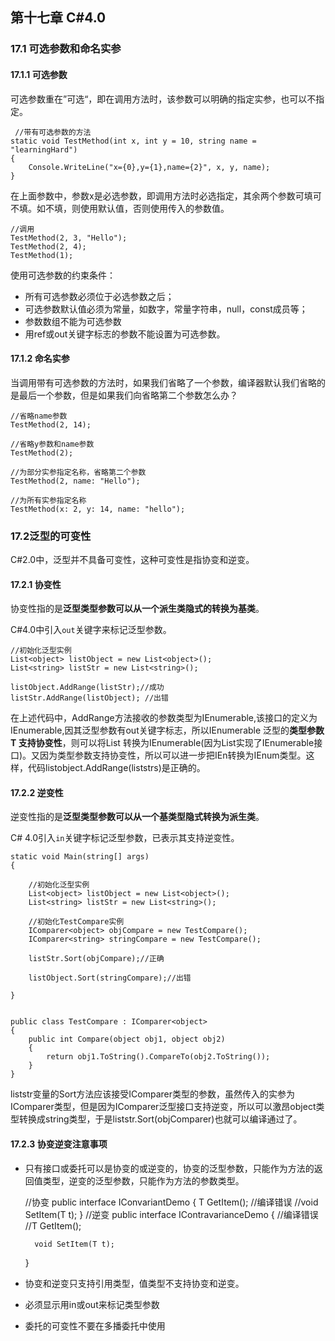 ## 第十七章 C#4.0 ##

### 17.1 可选参数和命名实参 ###

#### 17.1.1 可选参数 ####

可选参数重在”可选“，即在调用方法时，该参数可以明确的指定实参，也可以不指定。

     //带有可选参数的方法
    static void TestMethod(int x, int y = 10, string name = "learningHard")
    {
        Console.WriteLine("x={0},y={1},name={2}", x, y, name);
    }

在上面参数中，参数x是必选参数，即调用方法时必选指定，其余两个参数可填可不填。如不填，则使用默认值，否则使用传入的参数值。


    //调用
    TestMethod(2, 3, "Hello");
    TestMethod(2, 4);
    TestMethod(1);

使用可选参数的约束条件：

- 所有可选参数必须位于必选参数之后；
- 可选参数默认值必须为常量，如数字，常量字符串，null，const成员等；
- 参数数组不能为可选参数
- 用ref或out关键字标志的参数不能设置为可选参数。

#### 17.1.2 命名实参 ####

当调用带有可选参数的方法时，如果我们省略了一个参数，编译器默认我们省略的是最后一个参数，但是如果我们向省略第二个参数怎么办？

    //省略name参数
    TestMethod(2, 14);

    //省略y参数和name参数
    TestMethod(2);

    //为部分实参指定名称，省略第二个参数
    TestMethod(2, name: "Hello");

    //为所有实参指定名称
    TestMethod(x: 2, y: 14, name: "hello");

### 17.2泛型的可变性 ###

C#2.0中，泛型并不具备可变性，这种可变性是指协变和逆变。

#### 17.2.1 协变性 ####

协变性指的是**泛型类型参数可以从一个派生类隐式的转换为基类**。

C#4.0中引入`out`关键字来标记泛型参数。

    //初始化泛型实例
    List<object> listObject = new List<object>();
    List<string> listStr = new List<string>();

    listObject.AddRange(listStr);//成功
    listStr.AddRange(listObject); //出错

在上述代码中，AddRange方法接收的参数类型为IEnumerable<T>,该接口的定义为IEnumerable<out T>,因其泛型参数有out关键字标志，所以IEnumerable<T> 泛型的**类型参数T 支持协变性**，则可以将List<string> 转换为IEnumerable<string>(因为List<T>实现了IEnumerable<T>接口)。又因为类型参数支持协变性，所以可以进一步把IEn<string>转换为IEnum<object>类型。这样，代码listobject.AddRange(liststrs)是正确的。


#### 17.2.2 逆变性 ####

逆变性指的是**泛型类型参数可以从一个基类型隐式转换为派生类**。

C# 4.0引入`in`关键字标记泛型参数，已表示其支持逆变性。


    static void Main(string[] args)
    {

        //初始化泛型实例
        List<object> listObject = new List<object>();
        List<string> listStr = new List<string>();

        //初始化TestCompare实例
        IComparer<object> objCompare = new TestCompare();
        IComparer<string> stringCompare = new TestCompare();

        listStr.Sort(objCompare);//正确

        listObject.Sort(stringCompare);//出错

    }


    public class TestCompare : IComparer<object>
    {
        public int Compare(object obj1, object obj2)
        {
            return obj1.ToString().CompareTo(obj2.ToString());
        }
    }

liststr变量的Sort方法应该接受IComparer<string>类型的参数，虽然传入的实参为IComparer<object>类型，但是因为IComparer<in T>泛型接口支持逆变，所以可以激昂object类型转换成string类型，于是liststr.Sort(objComparer)也就可以编译通过了。

#### 17.2.3 协变逆变注意事项 ####

- 只有接口或委托可以是协变的或逆变的，协变的泛型参数，只能作为方法的返回值类型，逆变的泛型参数，只能作为方法的参数类型。

    //协变
    public interface IConvariantDemo<out T>
    {
        T GetItem();
        //编译错误
        //void SetItem(T t);
    }
    //逆变
    public interface IContravarianceDemo<in T>
    {
        //编译错误
        //T GetItem();

        void SetItem(T t);
    }
- 协变和逆变只支持引用类型，值类型不支持协变和逆变。
- 必须显示用in或out来标记类型参数
- 委托的可变性不要在多播委托中使用